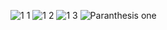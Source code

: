 ![1 1](https://user-images.githubusercontent.com/83157814/226099323-c384e7f0-9775-4f70-939d-a9460491d9d2.jpg)
![1 2](https://user-images.githubusercontent.com/83157814/226099266-2f63a023-4107-4bc0-8a8a-3a9ab780a7f6.jpg)
![1 3](https://user-images.githubusercontent.com/83157814/226099274-421959ed-efa3-4cd7-b4c2-00c6b52f9d3d.jpg)
![Paranthesis one](https://user-images.githubusercontent.com/83157814/226099279-3393c4f9-7f34-4dba-ab80-9c864565240d.png)

